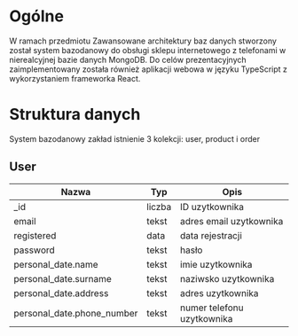 # Ogólne
W ramach przedmiotu Zawansowane architektury baz danych stworzony został system bazodanowy do obsługi sklepu internetowego z telefonami w nierealcyjnej bazie danych MongoDB. Do celów prezentacyjnych zaimplementowany została również aplikacji webowa w języku TypeScript z wykorzystaniem frameworka React.

# Struktura danych

System bazodanowy zakład istnienie 3 kolekcji: user, product i order

## User
  <table>
    <thead>
      <tr>
        <th>Nazwa</th>
        <th>Typ</th>
        <th>Opis</th>
      </tr>
    </thead>
    <tbody>
        <tr>
            <td>_id</td>
            <td>liczba</td>
            <td>ID uzytkownika</td>
        </tr>
        <tr>
            <td>email</td>
            <td>tekst</td>
            <td>adres email uzytkownika</td>
        </tr>
        <tr>
            <td>registered</td>
            <td>data</td>
            <td>data rejestracji</td>
        </tr>
        <tr>
            <td>password</td>
            <td>tekst</td>
            <td>hasło</td>
        </tr>
        <tr>
            <td>personal_date.name</td>
            <td>tekst</td>
            <td>imie uzytkownika</td>
        </tr>
        <tr>
            <td>personal_date.surname</td>
            <td>tekst</td>
            <td>naziwsko uzytkownika</td>
        </tr>
        <tr>
            <td>personal_date.address</td>
            <td>tekst</td>
            <td>adres uzytkownika</td>
        </tr>
        <tr>
            <td>personal_date.phone_number</td>
            <td>tekst</td>
            <td>numer telefonu uzytkownika</td>
        </tr>
    </tbody>
  </table>